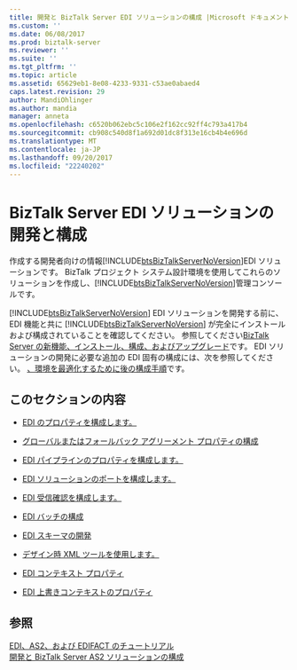 ```yaml
---
title: 開発と BizTalk Server EDI ソリューションの構成 |Microsoft ドキュメント
ms.custom: ''
ms.date: 06/08/2017
ms.prod: biztalk-server
ms.reviewer: ''
ms.suite: ''
ms.tgt_pltfrm: ''
ms.topic: article
ms.assetid: 65629eb1-8e08-4233-9331-c53ae0abaed4
caps.latest.revision: 29
author: MandiOhlinger
ms.author: mandia
manager: anneta
ms.openlocfilehash: c6520b062ebc5c106e2f162cc92ff4c793a417b4
ms.sourcegitcommit: cb908c540d8f1a692d01dc8f313e16cb4b4e696d
ms.translationtype: MT
ms.contentlocale: ja-JP
ms.lasthandoff: 09/20/2017
ms.locfileid: "22240202"
---
```

# <a name="developing-and-configuring-biztalk-server-edi-solutions"></a>BizTalk Server EDI ソリューションの開発と構成
作成する開発者向けの情報[!INCLUDE[btsBizTalkServerNoVersion](../includes/btsbiztalkservernoversion-md.md)]EDI ソリューションです。 BizTalk プロジェクト システム設計環境を使用してこれらのソリューションを作成し、[!INCLUDE[btsBizTalkServerNoVersion](../includes/btsbiztalkservernoversion-md.md)]管理コンソールです。  
  
 [!INCLUDE[btsBizTalkServerNoVersion](../includes/btsbiztalkservernoversion-md.md)] EDI ソリューションを開発する前に、EDI 機能と共に [!INCLUDE[btsBizTalkServerNoVersion](../includes/btsbiztalkservernoversion-md.md)] が完全にインストールおよび構成されていることを確認してください。 参照してください[BizTalk Server の新機能、インストール、構成、およびアップグレード](../install-and-config-guides/biztalk-server-what-s-new-installation-configuration-and-upgrade.md)です。 EDI ソリューションの開発に必要な追加の EDI 固有の構成には、次を参照してください。 [、環境を最適化するために後の構成手順](../install-and-config-guides/post-configuration-steps-to-optimize-your-environment.md)です。  
  
## <a name="in-this-section"></a>このセクションの内容  
  
-   [EDI のプロパティを構成します。](../core/configuring-edi-properties.md)  
  
-   [グローバルまたはフォールバック アグリーメント プロパティの構成](../core/configuring-global-or-fallback-agreement-properties.md)  
  
-   [EDI パイプラインのプロパティを構成します。](../core/configuring-edi-pipeline-properties.md)  
  
-   [EDI ソリューションのポートを構成します。](../core/configuring-ports-for-an-edi-solution.md)  
  
-   [EDI 受信確認を構成します。](../core/configuring-edi-acknowledgments.md)  
  
-   [EDI バッチの構成](../core/configuring-edi-batches.md)  
  
-   [EDI スキーマの開発](../core/developing-edi-schemas.md)  
  
-   [デザイン時 XML ツールを使用します。](../core/using-design-time-xml-tools.md)  
  
-   [EDI コンテキスト プロパティ](../core/edi-context-properties.md)  
  
-   [EDI 上書きコンテキストのプロパティ](../core/edi-override-context-properties.md)  
  
## <a name="see-also"></a>参照  

[EDI、AS2、および EDIFACT のチュートリアル](../core/tutorials-and-walkthroughs-for-edi-as2-and-edifact.md)  
[開発と BizTalk Server AS2 ソリューションの構成](../core/developing-and-configuring-biztalk-server-as2-solutions.md)